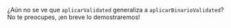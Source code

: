 ¿Aún no se ve que `aplicarValidated` generaliza a `aplicarBinarioValidated`? No te preocupes, ¡en breve lo demostraremos!